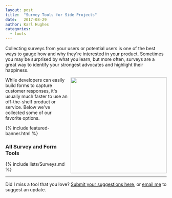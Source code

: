 ```yaml
---
layout: post
title:  "Survey Tools for Side Projects"
date:   2017-08-29
author: Karl Hughes
categories:
  - tools
---
```


Collecting surveys from your users or potential users is one of the best ways to gauge how and why they're interested in your product. Sometimes you may be surprised by what you learn, but more often, surveys are a great way to identify your strongest advocates and highlight their happiness.

<img src="https://i.imgur.com/kyX2DPw.jpg" style="float:right; width: 300px; height: auto; margin-left: 10px;" />

While developers can easily build forms to capture customer responses, it's usually much faster to use an off-the-shelf product or service. Below we've collected some of our favorite options.

{% include featured-banner.html %}

### All Survey and Form Tools

{% include lists/Surveys.md %}

-----

Did I miss a tool that you love? [Submit your suggestions here](https://www.portablecto.com/tools/submit), or [email me](mailto:marketing@portablecto.com) to suggest an update.
